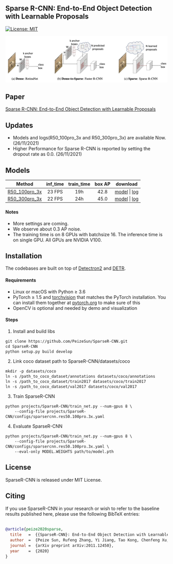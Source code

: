 ## Sparse R-CNN: End-to-End Object Detection with Learnable Proposals

[![License: MIT](https://img.shields.io/badge/License-MIT-yellow.svg)](https://opensource.org/licenses/MIT)

![](readme/fig.jpeg)

## Paper
[Sparse R-CNN: End-to-End Object Detection with Learnable Proposals](https://arxiv.org/abs/2011.12450)

## Updates
- Models and logs(R50_100pro_3x and R50_300pro_3x) are available Now. (26/11/2021)
- Higher Performance for Sparse R-CNN is reported by setting the dropout rate as 0.0. (26/11/2021)

## Models
Method | inf_time | train_time | box AP | download
--- |:---:|:---:|:---:|:---:
[R50_100pro_3x](projects/SparseR-CNN/configs/sparsercnn.res50.100pro.3x.yaml) | 23 FPS | 19h  | 42.8 | [model](https://drive.google.com/drive/folders/19UaSgR4OwqA-BhCs_wG7i6E-OXC5NR) \| [log](https://drive.google.com/drive/folders/19UaSgR4OwqA-BhCs_wG7i6E-OXC5NR)
[R50_300pro_3x](projects/SparseR-CNN/configs/sparsercnn.res50.300pro.3x.yaml) | 22 FPS | 24h  | 45.0 | [model](https://drive.google.com/drive/folders/19UaSgR4OwqA-BhCs_wG7i6E-OXC5NR) \| [log](https://drive.google.com/drive/folders/19UaSgR4OwqA-BhCs_wG7i6E-OXC5NR)

#### Notes
- More settings are coming.
- We observe about 0.3 AP noise.
- The training time is on 8 GPUs with batchsize 16. The inference time is on single GPU. All GPUs are NVIDIA V100.


## Installation
The codebases are built on top of [Detectron2](https://github.com/facebookresearch/detectron2) and [DETR](https://github.com/facebookresearch/detr).

#### Requirements
- Linux or macOS with Python ≥ 3.6
- PyTorch ≥ 1.5 and [torchvision](https://github.com/pytorch/vision/) that matches the PyTorch installation.
  You can install them together at [pytorch.org](https://pytorch.org) to make sure of this
- OpenCV is optional and needed by demo and visualization

#### Steps
1. Install and build libs
```
git clone https://github.com/PeizeSun/SparseR-CNN.git
cd SparseR-CNN
python setup.py build develop
```

2. Link coco dataset path to SparseR-CNN/datasets/coco
```
mkdir -p datasets/coco
ln -s /path_to_coco_dataset/annotations datasets/coco/annotations
ln -s /path_to_coco_dataset/train2017 datasets/coco/train2017
ln -s /path_to_coco_dataset/val2017 datasets/coco/val2017
```

3. Train SparseR-CNN
```
python projects/SparseR-CNN/train_net.py --num-gpus 8 \
    --config-file projects/SparseR-CNN/configs/sparsercnn.res50.100pro.3x.yaml
```

4. Evaluate SparseR-CNN
```
python projects/SparseR-CNN/train_net.py --num-gpus 8 \
    --config-file projects/SparseR-CNN/configs/sparsercnn.res50.100pro.3x.yaml \
    --eval-only MODEL.WEIGHTS path/to/model.pth
```

## License

SparseR-CNN is released under MIT License.


## Citing

If you use SparseR-CNN in your research or wish to refer to the baseline results published here, please use the following BibTeX entries:

```BibTeX

@article{peize2020sparse,
  title   =  {{SparseR-CNN}: End-to-End Object Detection with Learnable Proposals},
  author  =  {Peize Sun, Rufeng Zhang, Yi Jiang, Tao Kong, Chenfeng Xu, Wei Zhan, Masayoshi Tomizuka, Lei Li, Zehuan Yuan, Changhu Wang, Ping Luo},
  journal =  {arXiv preprint arXiv:2011.12450},
  year    =  {2020}
}

```
